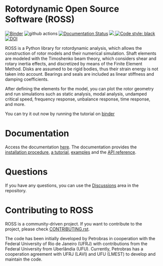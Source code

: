 # Rotordynamic Open Source Software (ROSS)
[![Binder](https://mybinder.org/badge_logo.svg)](https://mybinder.org/v2/gh/ross-rotordynamics/ross/1.3.0?filepath=%2Fdocs%2Ftutorials)
![github actions](https://github.com/ross-rotordynamics/ross/workflows/Tests/badge.svg)
[![Documentation Status](https://readthedocs.org/projects/ross/badge/?version=latest)](https://ross.readthedocs.io/en/latest/?badge=latest)
<a href="https://codecov.io/gh/ross-rotordynamics/ross">
<img src="https://codecov.io/gh/ross-rotordynamics/ross/branch/master/graph/badge.svg">
</a>
[![Code style: black](https://img.shields.io/badge/code%20style-black-000000.svg)](https://github.com/ambv/black)
[![DOI](https://joss.theoj.org/papers/10.21105/joss.02120/status.svg)](https://doi.org/10.21105/joss.02120)

ROSS is a Python library for rotordynamic analysis, which allows the construction of rotor models and their numerical
simulation. Shaft elements are modeled with the Timoshenko beam theory, which considers shear and rotary inertia
effects, and discretized by means of the Finite Element Method. Disks are assumed to be rigid bodies, thus their strain
energy is not taken into account. Bearings and seals are included as linear stiffness and damping coefficients.

After defining the elements for the model, you can plot the rotor geometry and run simulations such as static analysis,
modal analysis, undamped critical speed, frequency response, unbalance response, time response, and more.

You can try it out now by running the tutorial on [binder](https://mybinder.org/v2/gh/ross-rotordynamics/ross/1.1.0?filepath=%2Fdocs%2Ftutorials)

# Documentation 
Access the documentation [here](https://ross.readthedocs.io/en/latest/index.html).
The documentation provides the [installation procedure](https://ross.readthedocs.io/en/latest/getting_started/installation.html), 
[a tutorial](https://ross.readthedocs.io/en/latest/tutorials/tutorial_part_1.html), 
[examples](https://ross.readthedocs.io/en/latest/discussions/discussions.html) and the 
[API reference](https://ross.readthedocs.io/en/latest/references/api.html).

# Questions
If you have any questions, you can use the [Discussions](https://github.com/ross-rotordynamics/ross/discussions) area in the repository.

# Contributing to ROSS
ROSS is a community-driven project. If you want to contribute to the project, please
check [CONTRIBUTING.rst](https://github.com/ross-rotordynamics/ross/blob/master/CONTRIBUTING.rst). 

The code has been initially developed by Petrobras in cooperation with the Federal University of Rio de Janeiro (UFRJ)
with contributions from the Federal University from Uberlândia (UFU).
Currently, Petrobras has a cooperation agreement with UFRJ (LAVI) and UFU (LMEST) to develop and maintain the code.


